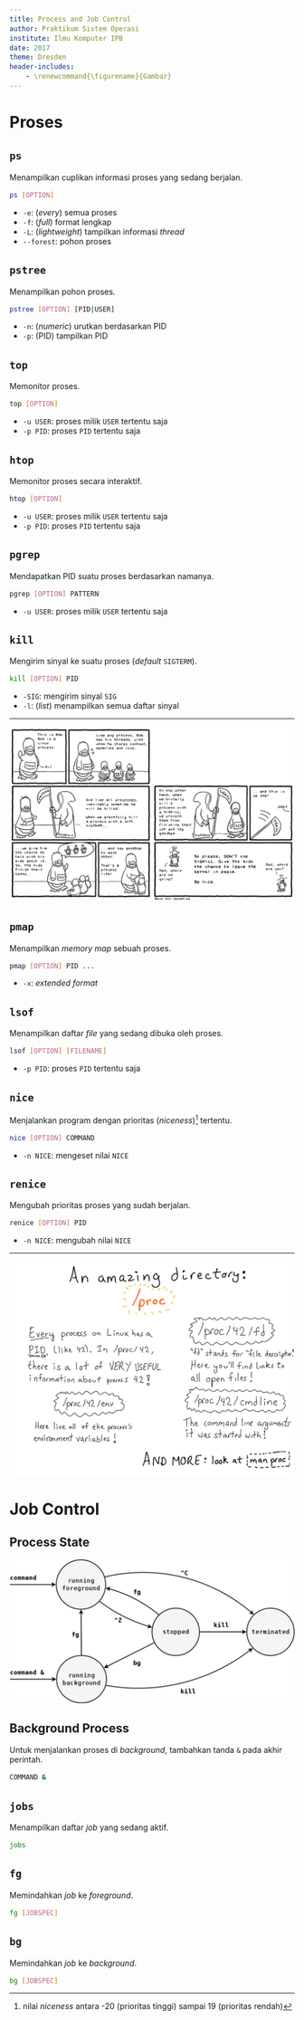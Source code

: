 ```yaml
---
title: Process and Job Control
author: Praktikum Sistem Operasi
institute: Ilmu Komputer IPB
date: 2017
theme: Dresden
header-includes:
    - \renewcommand{\figurename}{Gambar}
---
```


# Proses

## `ps`
Menampilkan cuplikan informasi proses yang sedang berjalan.
```bash
ps [OPTION]
```
- `-e`: (*every*) semua proses
- `-f`: (*full*) format lengkap
- `-L`: (*lightweight*) tampilkan informasi *thread*
- `--forest`: pohon proses


## `pstree`
Menampilkan pohon proses.
```bash
pstree [OPTION] [PID|USER]
```
- `-n`: (*numeric*) urutkan berdasarkan PID
- `-p`: (PID) tampilkan PID


## `top`
Memonitor proses.
```bash
top [OPTION]
```
- `-u USER`: proses milik `USER` tertentu saja
- `-p PID`: proses `PID` tertentu saja

## `htop`
Memonitor proses secara interaktif.
```bash
htop [OPTION]
```
- `-u USER`: proses milik `USER` tertentu saja
- `-p PID`: proses `PID` tertentu saja

## `pgrep`
Mendapatkan PID suatu proses berdasarkan namanya.
```bash
pgrep [OPTION] PATTERN
```
- `-u USER`: proses milik `USER` tertentu saja


## `kill`
Mengirim sinyal ke suatu proses (*default* `SIGTERM`).
```bash
kill [OPTION] PID
```
- `-SIG`: mengirim sinyal `SIG`
- `-l`: (*list*) menampilkan semua daftar sinyal

---

![Don't `SIGKILL`](img/dont-sigkill-l.png)


## `pmap`
Menampilkan *memory map* sebuah proses.
```bash
pmap [OPTION] PID ...
```
- `-x`: *extended format*


## `lsof`
Menampilkan daftar *file* yang sedang dibuka oleh proses.
```bash
lsof [OPTION] [FILENAME]
```
- `-p PID`: proses `PID` tertentu saja


## `nice`
Menjalankan program dengan prioritas (*niceness*)[^12-nice] tertentu.

```bash
nice [OPTION] COMMAND
```
- `-n NICE`: mengeset nilai `NICE`

[^12-nice]: nilai *niceness* antara -20 (prioritas tinggi) sampai 19 (prioritas rendah)

## `renice`
Mengubah prioritas proses yang sudah berjalan.
```bash
renice [OPTION] PID
```
- `-n NICE`: mengubah nilai `NICE`

---

![*Process information filesystem*](img/proc.png)


# Job Control

## Process State

![*Process state*](img/linux-jobs-control.png)


## Background Process

Untuk menjalankan proses di *background*, tambahkan tanda `&` pada akhir perintah.
```bash
COMMAND &
```

## `jobs`
Menampilkan daftar *job* yang sedang aktif.
```bash
jobs
```

## `fg`
Memindahkan *job* ke *foreground*.
```bash
fg [JOBSPEC]
```

## `bg`
Memindahkan *job* ke *background*.
```bash
bg [JOBSPEC]
```

<!-- TODO: at atq atrm nohup disown time ulimit timeout-->
